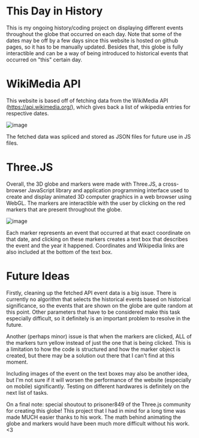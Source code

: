 # This Day in History

This is my ongoing history/coding project on displaying different events throughout the globe that occurred on each day. Note that some of the dates may be off
by a few days since this website is hosted on github pages, so it has to be manually updated. Besides that, this globe is fully interactible and can be a way 
of being introduced to historical events that occurred on "this" certain day. 

# WikiMedia API

This website is based off of fetching data from the WikiMedia API (https://api.wikimedia.org/), which gives back a list of wikipedia entries for respective dates. 

![image](https://user-images.githubusercontent.com/97778590/182578486-02060d57-7dec-4403-95a0-5389b1e45d6f.png)

The fetched data was spliced and stored as JSON files for future use in JS files. 

# Three.JS

Overall, the 3D globe and markers were made with Three.JS, a cross-browser JavaScript library and application programming interface used to 
create and display animated 3D computer graphics in a web browser using WebGL. The markers are interactible with the user by clicking on the red 
markers that are present throughout the globe. 

![image](https://user-images.githubusercontent.com/97778590/182580082-b9a46474-9dca-4093-9e9d-60f7f8e9e99c.png)

Each marker represents an event that occurred at that exact coordinate on that date, and clicking on these 
markers creates a text box that describes the event and the year it happened. Coordinates and Wikipedia links are also included at the bottom of the text box.

# Future Ideas

Firstly, cleaning up the fetched API event data is a big issue. There is currently no algorithm that selects the historical events based on historical significance, 
so the events that are shown on the globe are quite random at this point. Other parameters that have to be considered make this task especially difficult, so 
it definitely is an important problem to resolve in the future. 

Another (perhaps minor) issue is that when the markers are clicked, ALL of the markers turn yellow instead of just the one that is being clicked. This is a 
limitation to how the code is structured and how the marker object is created, but there may be a solution out there that I can't find at this moment. 

Including images of the event on the text boxes may also be another idea, but I'm not sure if it will worsen the performance of the website (especially on mobile) 
significantly. Testing on different hardwares is definitely on the next list of tasks.

On a final note: special shoutout to prisoner849 of the Three.js community for creating this globe! This project that I had in mind for a long time was made MUCH easier 
thanks to his work. The math behind animating the globe and markers would have been much more difficult without his work. <3



